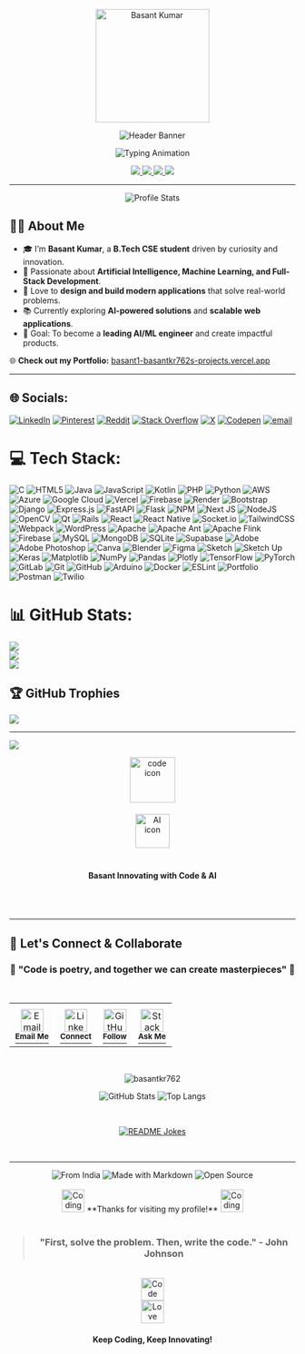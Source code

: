 <!-- Ultra Modern Professional Header -->

<p align="center">
  <img src="https://github.com/basantkr762.png" width="200" style="border-radius:50 %; border: 6 px solid #00C4CC; box-shadow: 0 px 8 px 35 px rgba (0, 196, 204, 0.6);" alt="Basant Kumar"/>
</p>

<p align="center">
  <img src="https://capsule-render.vercel.app/api?type=waving&height=250&color=0:0A66C2,100:00C4CC&text=👋%20Welcome%20to%20Basant%20Kumar's%20Universe&fontColor=ffffff&fontSize=42&fontAlignY=38&animation=fadeIn&desc=AI%20Enthusiast%20%7C%20Full-Stack%20Developer%20%7C%20Tech%20Innovator&descAlignY=60&descAlign=50" alt="Header Banner"/>
</p>

<p align="center">
  <img src="https://readme-typing-svg.herokuapp.com?font=JetBrains+Mono&weight=700&size=22&duration=3500&pause=700&color=00C4CC&center=true&vCenter=true&width=800&lines=B.Tech+CSE+Student;AI+%26+ML+Explorer;Full-Stack+Developer+(React+%7C+Django+%7C+Next.js);Passionate+about+Building+Modern+Tech+Solutions;Always+Learning+%7C+Always+Creating" alt="Typing Animation"/>
</p>

<p align="center">
  <a href="https://basant1-basantkr762s-projects.vercel.app/">
    <img src="https://img.shields.io/badge/🌐 Portfolio-00C4CC?style=for-the-badge&logo=vercel&logoColor=white" />
  </a>
  <a href="https://github.com/basantkr762">
    <img src="https://img.shields.io/badge/GitHub-181717?style=for-the-badge&logo=github&logoColor=white" />
  </a>
  <a href="mailto:basantkr762@gmail.com">
    <img src="https://img.shields.io/badge/Email-D14836?style=for-the-badge&logo=gmail&logoColor=white" />
  </a>
  <a href="[https://www.linkedin.com/in/basantkr762/](https://www.linkedin.com/in/basant-kumar-6a4909124/)">
    <img src="https://img.shields.io/badge/LinkedIn-0A66C2?style=for-the-badge&logo=linkedin&logoColor=white" />
  </a>
</p>

---

<p align="center">
  <img src="https://github-widgetbox.vercel.app/api/profile?username=basantkr762&theme=dark&data=followers,repositories,stars,commits" alt="Profile Stats"/>
</p>


## 👨‍💻 About Me  

- 🎓 I’m **Basant Kumar**, a **B.Tech CSE student** driven by curiosity and innovation.  
- 🤖 Passionate about **Artificial Intelligence, Machine Learning, and Full-Stack Development**.  
- 🌟 Love to **design and build modern applications** that solve real-world problems.  
- 📚 Currently exploring **AI-powered solutions** and **scalable web applications**.  
- 🎯 Goal: To become a **leading AI/ML engineer** and create impactful products.  

🌐 **Check out my Portfolio:** [basant1-basantkr762s-projects.vercel.app](https://basant1-basantkr762s-projects.vercel.app/)  

---

## 🌐 Socials:
[![LinkedIn](https://img.shields.io/badge/LinkedIn-%230077B5.svg?logo=linkedin&logoColor=white)](https://linkedin.com/in/www.linkedin.com/in/basant-kumar-6a4909124) [![Pinterest](https://img.shields.io/badge/Pinterest-%23E60023.svg?logo=Pinterest&logoColor=white)](https://pinterest.com/basantkr762) [![Reddit](https://img.shields.io/badge/Reddit-%23FF4500.svg?logo=Reddit&logoColor=white)](https://reddit.com/user/u/StormSea4606) [![Stack Overflow](https://img.shields.io/badge/-Stackoverflow-FE7A16?logo=stack-overflow&logoColor=white)](https://stackoverflow.com/users/24881352) [![X](https://img.shields.io/badge/X-black.svg?logo=X&logoColor=white)](https://x.com/@BasantK72049334) [![Codepen](https://img.shields.io/badge/Codepen-000000?logo=codepen&logoColor=white)](https://codepen.io/@Basant-Kumar-the-bashful) [![email](https://img.shields.io/badge/Email-D14836?logo=gmail&logoColor=white)](mailto:basantkr762@gmail.com) 

# 💻 Tech Stack:
![C](https://img.shields.io/badge/c-%2300599C.svg?style=for-the-badge&logo=c&logoColor=white) ![HTML5](https://img.shields.io/badge/html5-%23E34F26.svg?style=for-the-badge&logo=html5&logoColor=white) ![Java](https://img.shields.io/badge/java-%23ED8B00.svg?style=for-the-badge&logo=openjdk&logoColor=white) ![JavaScript](https://img.shields.io/badge/javascript-%23323330.svg?style=for-the-badge&logo=javascript&logoColor=%23F7DF1E) ![Kotlin](https://img.shields.io/badge/kotlin-%237F52FF.svg?style=for-the-badge&logo=kotlin&logoColor=white) ![PHP](https://img.shields.io/badge/php-%23777BB4.svg?style=for-the-badge&logo=php&logoColor=white) ![Python](https://img.shields.io/badge/python-3670A0?style=for-the-badge&logo=python&logoColor=ffdd54) ![AWS](https://img.shields.io/badge/AWS-%23FF9900.svg?style=for-the-badge&logo=amazon-aws&logoColor=white) ![Azure](https://img.shields.io/badge/azure-%230072C6.svg?style=for-the-badge&logo=microsoftazure&logoColor=white) ![Google Cloud](https://img.shields.io/badge/GoogleCloud-%234285F4.svg?style=for-the-badge&logo=google-cloud&logoColor=white) ![Vercel](https://img.shields.io/badge/vercel-%23000000.svg?style=for-the-badge&logo=vercel&logoColor=white) ![Firebase](https://img.shields.io/badge/firebase-%23039BE5.svg?style=for-the-badge&logo=firebase) ![Render](https://img.shields.io/badge/Render-%46E3B7.svg?style=for-the-badge&logo=render&logoColor=white) ![Bootstrap](https://img.shields.io/badge/bootstrap-%238511FA.svg?style=for-the-badge&logo=bootstrap&logoColor=white) ![Django](https://img.shields.io/badge/django-%23092E20.svg?style=for-the-badge&logo=django&logoColor=white) ![Express.js](https://img.shields.io/badge/express.js-%23404d59.svg?style=for-the-badge&logo=express&logoColor=%2361DAFB) ![FastAPI](https://img.shields.io/badge/FastAPI-005571?style=for-the-badge&logo=fastapi) ![Flask](https://img.shields.io/badge/flask-%23000.svg?style=for-the-badge&logo=flask&logoColor=white) ![NPM](https://img.shields.io/badge/NPM-%23CB3837.svg?style=for-the-badge&logo=npm&logoColor=white) ![Next JS](https://img.shields.io/badge/Next-black?style=for-the-badge&logo=next.js&logoColor=white) ![NodeJS](https://img.shields.io/badge/node.js-6DA55F?style=for-the-badge&logo=node.js&logoColor=white) ![OpenCV](https://img.shields.io/badge/opencv-%23white.svg?style=for-the-badge&logo=opencv&logoColor=white) ![Qt](https://img.shields.io/badge/Qt-%23217346.svg?style=for-the-badge&logo=Qt&logoColor=white) ![Rails](https://img.shields.io/badge/rails-%23CC0000.svg?style=for-the-badge&logo=ruby-on-rails&logoColor=white) ![React](https://img.shields.io/badge/react-%2320232a.svg?style=for-the-badge&logo=react&logoColor=%2361DAFB) ![React Native](https://img.shields.io/badge/react_native-%2320232a.svg?style=for-the-badge&logo=react&logoColor=%2361DAFB) ![Socket.io](https://img.shields.io/badge/Socket.io-black?style=for-the-badge&logo=socket.io&badgeColor=010101) ![TailwindCSS](https://img.shields.io/badge/tailwindcss-%2338B2AC.svg?style=for-the-badge&logo=tailwind-css&logoColor=white) ![Webpack](https://img.shields.io/badge/webpack-%238DD6F9.svg?style=for-the-badge&logo=webpack&logoColor=black) ![WordPress](https://img.shields.io/badge/WordPress-%23117AC9.svg?style=for-the-badge&logo=WordPress&logoColor=white) ![Apache](https://img.shields.io/badge/apache-%23D42029.svg?style=for-the-badge&logo=apache&logoColor=white) ![Apache Ant](https://img.shields.io/badge/Apache%20Ant-A81C7D?style=for-the-badge&logo=Apache%20Ant&logoColor=white) ![Apache Flink](https://img.shields.io/badge/Apache%20Flink-E6526F?style=for-the-badge&logo=Apache%20Flink&logoColor=white) ![Firebase](https://img.shields.io/badge/firebase-a08021?style=for-the-badge&logo=firebase&logoColor=ffcd34) ![MySQL](https://img.shields.io/badge/mysql-4479A1.svg?style=for-the-badge&logo=mysql&logoColor=white) ![MongoDB](https://img.shields.io/badge/MongoDB-%234ea94b.svg?style=for-the-badge&logo=mongodb&logoColor=white) ![SQLite](https://img.shields.io/badge/sqlite-%2307405e.svg?style=for-the-badge&logo=sqlite&logoColor=white) ![Supabase](https://img.shields.io/badge/Supabase-3ECF8E?style=for-the-badge&logo=supabase&logoColor=white) ![Adobe](https://img.shields.io/badge/adobe-%23FF0000.svg?style=for-the-badge&logo=adobe&logoColor=white) ![Adobe Photoshop](https://img.shields.io/badge/adobe%20photoshop-%2331A8FF.svg?style=for-the-badge&logo=adobe%20photoshop&logoColor=white) ![Canva](https://img.shields.io/badge/Canva-%2300C4CC.svg?style=for-the-badge&logo=Canva&logoColor=white) ![Blender](https://img.shields.io/badge/blender-%23F5792A.svg?style=for-the-badge&logo=blender&logoColor=white) ![Figma](https://img.shields.io/badge/figma-%23F24E1E.svg?style=for-the-badge&logo=figma&logoColor=white) ![Sketch](https://img.shields.io/badge/Sketch-FFB387?style=for-the-badge&logo=sketch&logoColor=black) ![Sketch Up](https://img.shields.io/badge/SketchUp-005F9E?style=for-the-badge&logo=sketchup&logoColor=white) ![Keras](https://img.shields.io/badge/Keras-%23D00000.svg?style=for-the-badge&logo=Keras&logoColor=white) ![Matplotlib](https://img.shields.io/badge/Matplotlib-%23ffffff.svg?style=for-the-badge&logo=Matplotlib&logoColor=black) ![NumPy](https://img.shields.io/badge/numpy-%23013243.svg?style=for-the-badge&logo=numpy&logoColor=white) ![Pandas](https://img.shields.io/badge/pandas-%23150458.svg?style=for-the-badge&logo=pandas&logoColor=white) ![Plotly](https://img.shields.io/badge/Plotly-%233F4F75.svg?style=for-the-badge&logo=plotly&logoColor=white) ![TensorFlow](https://img.shields.io/badge/TensorFlow-%23FF6F00.svg?style=for-the-badge&logo=TensorFlow&logoColor=white) ![PyTorch](https://img.shields.io/badge/PyTorch-%23EE4C2C.svg?style=for-the-badge&logo=PyTorch&logoColor=white) ![GitLab](https://img.shields.io/badge/gitlab-%23181717.svg?style=for-the-badge&logo=gitlab&logoColor=white) ![Git](https://img.shields.io/badge/git-%23F05033.svg?style=for-the-badge&logo=git&logoColor=white) ![GitHub](https://img.shields.io/badge/github-%23121011.svg?style=for-the-badge&logo=github&logoColor=white) ![Arduino](https://img.shields.io/badge/-Arduino-00979D?style=for-the-badge&logo=Arduino&logoColor=white) ![Docker](https://img.shields.io/badge/docker-%230db7ed.svg?style=for-the-badge&logo=docker&logoColor=white) ![ESLint](https://img.shields.io/badge/ESLint-4B3263?style=for-the-badge&logo=eslint&logoColor=white) ![Portfolio](https://img.shields.io/badge/Portfolio-%23000000.svg?style=for-the-badge&logo=firefox&logoColor=#FF7139) ![Postman](https://img.shields.io/badge/Postman-FF6C37?style=for-the-badge&logo=postman&logoColor=white) ![Twilio](https://img.shields.io/badge/Twilio-F22F46?style=for-the-badge&logo=Twilio&logoColor=white)
# 📊 GitHub Stats:
![](https://github-readme-stats.vercel.app/api?username=basantkr762&theme=dark&hide_border=false&include_all_commits=true&count_private=false)<br/>
![](https://nirzak-streak-stats.vercel.app/?user=basantkr762&theme=dark&hide_border=false)<br/>
![](https://github-readme-stats.vercel.app/api/top-langs/?username=basantkr762&theme=dark&hide_border=false&include_all_commits=true&count_private=false&layout=compact)

## 🏆 GitHub Trophies
![](https://github-profile-trophy.vercel.app/?username=basantkr762&theme=radical&no-frame=false&no-bg=false&margin-w=4)

---
[![](https://visitcount.itsvg.in/api?id=basantkr762&icon=0&color=0)](https://visitcount.itsvg.in)

<!-- Add some HTML with animation classes --><div align="center"><!-- Floating element example --><img class="floating" src="https://api.iconify.design/mdi:code-braces.svg?color=%236366F1" alt="code icon" width="80" height="80"><!-- Pulsing element example --><div class="pulse" style="margin: 20px 0;"> <img src="https://api.iconify.design/mdi:brain.svg?color=%238B5CF6" alt="AI icon" width="60" height="60"> </div><!-- Glowing element example --><div class="glow" style="display: inline-block; padding: 10px 20px; border-radius: 50px; margin: 10px;"> <strong>Basant Innovating with Code & AI</strong> </div></div> 
<!-- Advanced Footer Section -->
<br>
<br>

---

## 🎯 Let's Connect & Collaborate

<div align="center">

### 🌟 **"Code is poetry, and together we can create masterpieces"** 🌟

</div>

<br>

<div align="center">

<!-- Animated Footer Cards -->
<table>
  <tr>
    <td align="center" style="padding: 10px;">
      <a href="mailto:basantkr762@gmail.com">
        <img src="https://img.icons8.com/fluency/48/000000/gmail.png" alt="Email" width="40" height="40"/>
        <br>
        <sup><b>Email Me</b></sup>
      </a>
    </td>
    <td align="center" style="padding: 10px;">
      <a href="https://linkedin.com/in/basant-kumar-6a4909124">
        <img src="https://img.icons8.com/color/48/000000/linkedin.png" alt="LinkedIn" width="40" height="40"/>
        <br>
        <sup><b>Connect</b></sup>
      </a>
    </td>
    <td align="center" style="padding: 10px;">
      <a href="https://github.com/basantkr762">
        <img src="https://img.icons8.com/fluency/48/000000/github.png" alt="GitHub" width="40" height="40"/>
        <br>
        <sup><b>Follow</b></sup>
      </a>
    </td>
    <td align="center" style="padding: 10px;">
      <a href="https://stackoverflow.com/users/24881352">
        <img src="https://img.icons8.com/color/48/000000/stackoverflow.png" alt="Stack Overflow" width="40" height="40"/>
        <br>
        <sup><b>Ask Me</b></sup>
      </a>
    </td>
  </tr>
</table>

</div>

<br>

<div align="center">

<!-- GitHub Profile Views Counter -->
<p align="center"> 
  <img src="https://komarev.com/ghpvc/?username=basantkr762&label=Profile%20Views&color=blueviolet&style=flat" alt="basantkr762" /> 
</p>

<!-- GitHub Stats Footer -->
![GitHub Stats](https://github-readme-stats.vercel.app/api?username=basantkr762&show_icons=true&locale=en&theme=radical&hide_border=true&count_private=true&include_all_commits=true&line_height=20)
![Top Langs](https://github-readme-stats.vercel.app/api/top-langs?username=basantkr762&show_icons=true&locale=en&layout=compact&theme=radical&hide_border=true)

</div>

<br>

<div align="center">

<!-- Random Developer Joke -->
<a href="https://readme-jokes.vercel.app"><img align="center" src="https://readme-jokes.vercel.app/api?theme=radical&hideBorder" alt="README Jokes"></a>

</div>

<br>

---

<div align="center">

<!-- Footer Badges -->
<img src="https://img.shields.io/badge/From-India-blue?style=for-the-badge&logo=google-earth&logoColor=white" alt="From India">
<img src="https://img.shields.io/badge/Made%20with-Markdown-1f425f.svg?style=for-the-badge" alt="Made with Markdown">
<img src="https://img.shields.io/badge/Open%20Source-%F0%9F%92%9A-blue?style=for-the-badge" alt="Open Source">

<br>
<br>

<!-- Floating Animation -->
<img src="https://media.giphy.com/media/LMcB8XospGZO8UQq87/giphy.gif" width="40" alt="Coding"> 
**Thanks for visiting my profile!** 
<img src="https://media.giphy.com/media/LMcB8XospGZO8UQq87/giphy.gif" width="40" alt="Coding">

<br>
<br>

<!-- Quote -->
> ### "First, solve the problem. Then, write the code." - John Johnson

</div>

<!-- Animated Elements -->
<div align="center">
  <br>
  <div class="float-animation">
    <img src="https://img.icons8.com/color/96/000000/source-code.png" width="40" alt="Code">
  </div>
  <div class="pulse">
    <img src="https://img.icons8.com/color/96/000000/hearts.png" width="40" alt="Love Coding">
  </div>
  <div class="glow" style="display: inline-block; padding: 10px 20px; border-radius: 50px; margin: 10px;">
    <strong class="gradient-text">Keep Coding, Keep Innovating!</strong>
  </div>
</div>
